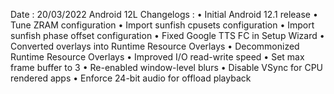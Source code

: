 Date : 20/03/2022
Android 12L
Changelogs :
• Initial Android 12.1 release
• Tune ZRAM configuration
• Import sunfish cpusets configuration
• Import sunfish phase offset configuration
• Fixed Google TTS FC in Setup Wizard
• Converted overlays into Runtime Resource Overlays
• Decommonized Runtime Resource Overlays
• Improved I/O read-write speed
• Set max frame buffer to 3
• Re-enabled window-level blurs
• Disable VSync for CPU rendered apps
• Enforce 24-bit audio for offload playback

